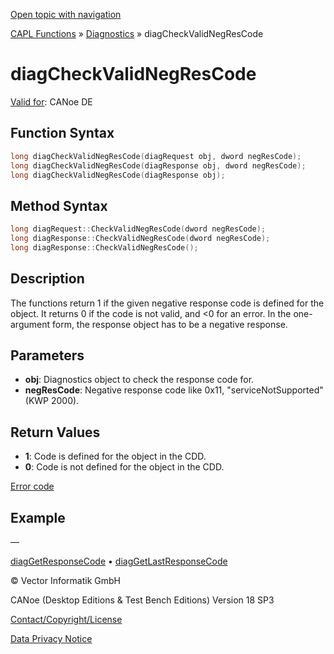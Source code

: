 [Open topic with navigation](../../../../../CANoeDEFamily.htm#Topics/CAPLFunctions/Diagnostics/Functions/CAPLfunctionDiagCheckValidNegrescode.md)

[CAPL Functions](../../CAPLfunctions.md) » [Diagnostics](../CAPLfunctionsDiagnosticsOverview.md) » diagCheckValidNegResCode

# diagCheckValidNegResCode

[Valid for](../../../Shared/FeatureAvailability.md): CANoe DE

## Function Syntax

```c
long diagCheckValidNegResCode(diagRequest obj, dword negResCode);
long diagCheckValidNegResCode(diagResponse obj, dword negResCode);
long diagCheckValidNegResCode(diagResponse obj);
```

## Method Syntax

```c
long diagRequest::CheckValidNegResCode(dword negResCode);
long diagResponse::CheckValidNegResCode(dword negResCode);
long diagResponse::CheckValidNegResCode();
```

## Description

The functions return 1 if the given negative response code is defined for the object. It returns 0 if the code is not valid, and <0 for an error. In the one-argument form, the response object has to be a negative response.

## Parameters

- **obj**: Diagnostics object to check the response code for.
- **negResCode**: Negative response code like 0x11, "serviceNotSupported" (KWP 2000).

## Return Values

- **1**: Code is defined for the object in the CDD.
- **0**: Code is not defined for the object in the CDD.

[Error code](../CAPLfunctionsDiagnosticsErrorCode.md)

## Example

—

[diagGetResponseCode](CAPLfunctionDiagGetResponseCode.md) • [diagGetLastResponseCode](CAPLfunctionDiagGetResponseCode.md)

© Vector Informatik GmbH

CANoe (Desktop Editions & Test Bench Editions) Version 18 SP3

[Contact/Copyright/License](../../../Shared/ContactCopyrightLicense.md)

[Data Privacy Notice](https://www.vector.com/int/en/company/get-info/privacy-policy/)